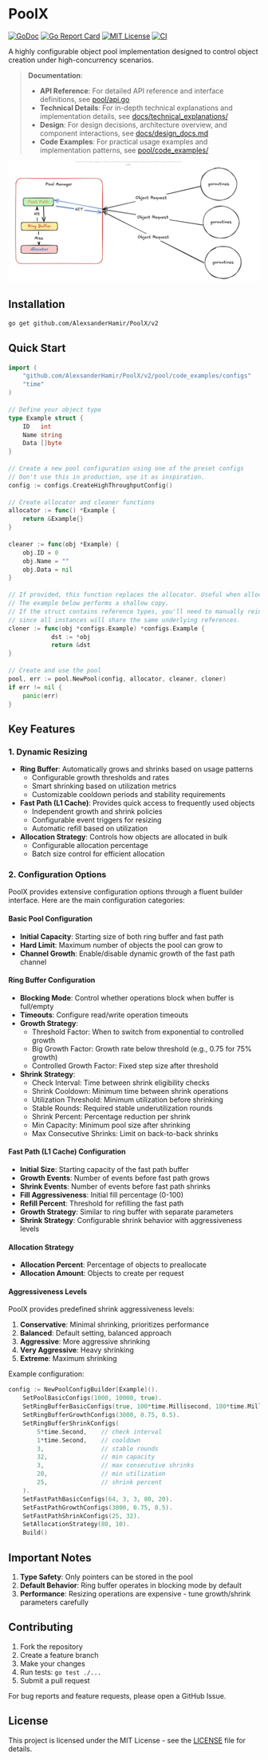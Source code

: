 # PoolX

[![GoDoc](https://pkg.go.dev/badge/github.com/username/project)](https://pkg.go.dev/github.com/AlexsanderHamir/PoolX/v2)
[![Go Report Card](https://goreportcard.com/badge/github.com/AlexsanderHamir/PoolX)](https://goreportcard.com/report/github.com/AlexsanderHamir/PoolX)
[![MIT License](https://img.shields.io/badge/license-MIT-blue.svg)](LICENSE)
[![CI](https://github.com/AlexsanderHamir/PoolX/actions/workflows/test.yml/badge.svg)](https://github.com/AlexsanderHamir/PoolX/actions/workflows/test.yml)

A highly configurable object pool implementation designed to control object creation under high-concurrency scenarios.

> **Documentation**:
>
> - **API Reference**: For detailed API reference and interface definitions, see [pool/api.go](../pool/api.go)
> - **Technical Details**: For in-depth technical explanations and implementation details, see [docs/technical_explanations/](technical_explanations/)
> - **Design**: For design decisions, architecture overview, and component interactions, see [docs/design_docs.md](design_docs.md)
> - **Code Examples**: For practical usage examples and implementation patterns, see [pool/code_examples/](../code_examples)

![Flow](../assets/flow.png)

## Installation

```bash
go get github.com/AlexsanderHamir/PoolX/v2
```

## Quick Start

```go
import (
    "github.com/AlexsanderHamir/PoolX/v2/pool/code_examples/configs"
    "time"
)

// Define your object type
type Example struct {
    ID   int
    Name string
    Data []byte
}

// Create a new pool configuration using one of the preset configs
// Don't use this in production, use it as inspiration.
config := configs.CreateHighThroughputConfig()

// Create allocator and cleaner functions
allocator := func() *Example {
    return &Example{}
}

cleaner := func(obj *Example) {
    obj.ID = 0
    obj.Name = ""
    obj.Data = nil
}

// If provided, this function replaces the allocator. Useful when allocation is expensive.
// The example below performs a shallow copy.
// If the struct contains reference types, you'll need to manually reinitialize them as needed,
// since all instances will share the same underlying references.
cloner := func(obj *configs.Example) *configs.Example {
			dst := *obj
			return &dst
}

// Create and use the pool
pool, err := pool.NewPool(config, allocator, cleaner, cloner)
if err != nil {
    panic(err)
}
```

## Key Features

### 1. Dynamic Resizing

- **Ring Buffer**: Automatically grows and shrinks based on usage patterns
  - Configurable growth thresholds and rates
  - Smart shrinking based on utilization metrics
  - Customizable cooldown periods and stability requirements
- **Fast Path (L1 Cache)**: Provides quick access to frequently used objects
  - Independent growth and shrink policies
  - Configurable event triggers for resizing
  - Automatic refill based on utilization
- **Allocation Strategy**: Controls how objects are allocated in bulk
  - Configurable allocation percentage
  - Batch size control for efficient allocation

### 2. Configuration Options

PoolX provides extensive configuration options through a fluent builder interface. Here are the main configuration categories:

#### Basic Pool Configuration

- **Initial Capacity**: Starting size of both ring buffer and fast path
- **Hard Limit**: Maximum number of objects the pool can grow to
- **Channel Growth**: Enable/disable dynamic growth of the fast path channel

#### Ring Buffer Configuration

- **Blocking Mode**: Control whether operations block when buffer is full/empty
- **Timeouts**: Configure read/write operation timeouts
- **Growth Strategy**:
  - Threshold Factor: When to switch from exponential to controlled growth
  - Big Growth Factor: Growth rate below threshold (e.g., 0.75 for 75% growth)
  - Controlled Growth Factor: Fixed step size after threshold
- **Shrink Strategy**:
  - Check Interval: Time between shrink eligibility checks
  - Shrink Cooldown: Minimum time between shrink operations
  - Utilization Threshold: Minimum utilization before shrinking
  - Stable Rounds: Required stable underutilization rounds
  - Shrink Percent: Percentage reduction per shrink
  - Min Capacity: Minimum pool size after shrinking
  - Max Consecutive Shrinks: Limit on back-to-back shrinks

#### Fast Path (L1 Cache) Configuration

- **Initial Size**: Starting capacity of the fast path buffer
- **Growth Events**: Number of events before fast path grows
- **Shrink Events**: Number of events before fast path shrinks
- **Fill Aggressiveness**: Initial fill percentage (0-100)
- **Refill Percent**: Threshold for refilling the fast path
- **Growth Strategy**: Similar to ring buffer with separate parameters
- **Shrink Strategy**: Configurable shrink behavior with aggressiveness levels

#### Allocation Strategy

- **Allocation Percent**: Percentage of objects to preallocate
- **Allocation Amount**: Objects to create per request

#### Aggressiveness Levels

PoolX provides predefined shrink aggressiveness levels:

1. **Conservative**: Minimal shrinking, prioritizes performance
2. **Balanced**: Default setting, balanced approach
3. **Aggressive**: More aggressive shrinking
4. **Very Aggressive**: Heavy shrinking
5. **Extreme**: Maximum shrinking

Example configuration:

```go
config := NewPoolConfigBuilder[Example]().
    SetPoolBasicConfigs(1000, 10000, true).
    SetRingBufferBasicConfigs(true, 100*time.Millisecond, 100*time.Millisecond, 0).
    SetRingBufferGrowthConfigs(3000, 0.75, 0.5).
    SetRingBufferShrinkConfigs(
        5*time.Second,    // check interval
        1*time.Second,    // cooldown
        3,                // stable rounds
        32,               // min capacity
        3,                // max consecutive shrinks
        20,               // min utilization
        25,               // shrink percent
    ).
    SetFastPathBasicConfigs(64, 3, 3, 80, 20).
    SetFastPathGrowthConfigs(3000, 0.75, 0.5).
    SetFastPathShrinkConfigs(25, 32).
    SetAllocationStrategy(80, 10).
    Build()
```

## Important Notes

1. **Type Safety**: Only pointers can be stored in the pool
2. **Default Behavior**: Ring buffer operates in blocking mode by default
3. **Performance**: Resizing operations are expensive - tune growth/shrink parameters carefully

## Contributing

1. Fork the repository
2. Create a feature branch
3. Make your changes
4. Run tests: `go test ./...`
5. Submit a pull request

For bug reports and feature requests, please open a GitHub Issue.

## License

This project is licensed under the MIT License - see the [LICENSE](LICENSE) file for details.

